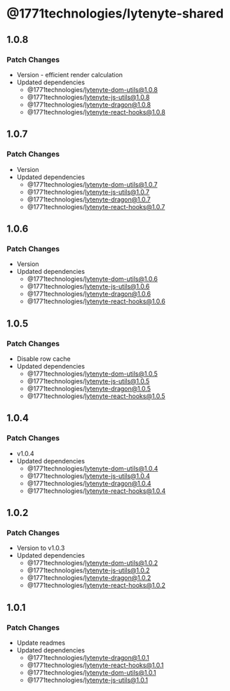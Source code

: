 # @1771technologies/lytenyte-shared

## 1.0.8

### Patch Changes

- Version - efficient render calculation
- Updated dependencies
  - @1771technologies/lytenyte-dom-utils@1.0.8
  - @1771technologies/lytenyte-js-utils@1.0.8
  - @1771technologies/lytenyte-dragon@1.0.8
  - @1771technologies/lytenyte-react-hooks@1.0.8

## 1.0.7

### Patch Changes

- Version
- Updated dependencies
  - @1771technologies/lytenyte-dom-utils@1.0.7
  - @1771technologies/lytenyte-js-utils@1.0.7
  - @1771technologies/lytenyte-dragon@1.0.7
  - @1771technologies/lytenyte-react-hooks@1.0.7

## 1.0.6

### Patch Changes

- Version
- Updated dependencies
  - @1771technologies/lytenyte-dom-utils@1.0.6
  - @1771technologies/lytenyte-js-utils@1.0.6
  - @1771technologies/lytenyte-dragon@1.0.6
  - @1771technologies/lytenyte-react-hooks@1.0.6

## 1.0.5

### Patch Changes

- Disable row cache
- Updated dependencies
  - @1771technologies/lytenyte-dom-utils@1.0.5
  - @1771technologies/lytenyte-js-utils@1.0.5
  - @1771technologies/lytenyte-dragon@1.0.5
  - @1771technologies/lytenyte-react-hooks@1.0.5

## 1.0.4

### Patch Changes

- v1.0.4
- Updated dependencies
  - @1771technologies/lytenyte-dom-utils@1.0.4
  - @1771technologies/lytenyte-js-utils@1.0.4
  - @1771technologies/lytenyte-dragon@1.0.4
  - @1771technologies/lytenyte-react-hooks@1.0.4

## 1.0.2

### Patch Changes

- Version to v1.0.3
- Updated dependencies
  - @1771technologies/lytenyte-dom-utils@1.0.2
  - @1771technologies/lytenyte-js-utils@1.0.2
  - @1771technologies/lytenyte-dragon@1.0.2
  - @1771technologies/lytenyte-react-hooks@1.0.2

## 1.0.1

### Patch Changes

- Update readmes
- Updated dependencies
  - @1771technologies/lytenyte-dragon@1.0.1
  - @1771technologies/lytenyte-react-hooks@1.0.1
  - @1771technologies/lytenyte-dom-utils@1.0.1
  - @1771technologies/lytenyte-js-utils@1.0.1
